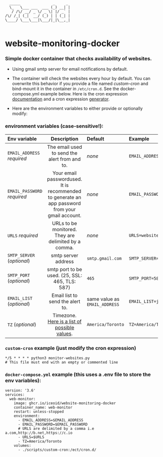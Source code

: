 ```
  _____               _     _ 
  \_   \___ ___  ___ (_) __| |
   / /\/ __/ _ \/ _ \| |/ _` |
/\/ /_| (_|  __/ (_) | | (_| |
\____/ \___\___|\___/|_|\__,_|
                              
```
# website-monitoring-docker

### Simple docker container that checks availability of websites.

- Using gmail smtp server for email notifications by default.

- The container will check the websites every hour by default. You can overwrite this behavior if you provide a file named _custom-cron_ and bind-mount it in the container in `/etc/cron.d`. See the docker-compose.yml example below. Here is the cron expression [documentation](https://docs.oracle.com/cd/E12058_01/doc/doc.1014/e12030/cron_expressions.htm) and a cron expression [generator](https://crontab.cronhub.io/).

- Here are the environment variables to either provide or optionally modify:

### environment variables (case-sensitive!):
| Env variable | Description | Default | Example |
| :------------- | :----------: | :----------- | :----------- |
| `EMAIL_ADDRESS` *required* | The email used to send the alert from and to. | _none_ | `EMAIL_ADDRESS=youremail@gmail.com` |
| `EMAIL_PASSWORD` *required* | Your email passwordused. It is recommended to generate an app password from your gmail account. | _none_ | `EMAIL_PASSWORD=password` |
| `URLS` *required* | URLs to be monitored. They are delimited by a comma. | _none_ | `URLS=website.com,b.org,https://c.io` |
| `SMTP_SERVER` (_optional_) | smtp server address | `smtp.gmail.com` | `SMTP_SERVER=smtp.mail.yahoo.com` |
| `SMTP_PORT` (_optional_) | smtp port to be used. (25, SSL: 465, TLS: 587) | `465` | `SMTP_PORT=587` |
| `EMAIL_LIST` (_optional_) | Email list to send the alert to. | same value as `EMAIL_ADDRESS` | `EMAIL_LIST=joe@example.com,jane@domain.net` |
| `TZ` (_optional_) | Timezone. [Here is a list of possible values](https://en.wikipedia.org/wiki/List_of_tz_database_time_zones "Wikipedia's list of timezones"). | `America/Toronto` | `TZ=America/Toronto` |

### `custom-cron` example (just modify the cron expression)
```
*/5 * * * * python3 monitor-websites.py
# This file must end with an empty or commented line
```

### `docker-compose.yml` example (this uses a .env file to store the env variables):
```
version: '3.6'
services:
  web-monitor:
    image: ghcr.io/iceoid/website-monitoring-docker
    container_name: web-monitor
    restart: unless-stopped
    environment:
      - EMAIL_ADDRESS=$EMAIL_ADDRESS
      - EMAIL_PASSWORD=$EMAIL_PASSWORD
      # URLS are delimited by a comma i.e a.com,http://b.net,https://c.io
      - URLS=$URLS
      - TZ=America/Toronto
    volumes:
      - ./scripts/custom-cron:/ect/cron.d/
```
